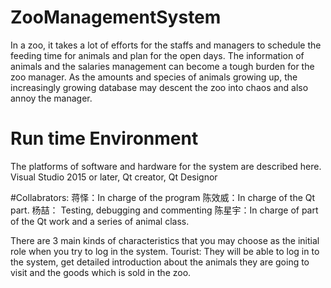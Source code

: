 # ZooManagementSystem

In a zoo, it takes a lot of efforts for the staffs and managers to schedule the feeding time for animals and plan for the open days. The information of animals and the salaries management can become a tough burden for the zoo manager. As the amounts and species of animals growing up, the increasingly growing database may descent the zoo into chaos and also annoy the manager.

# Run time Environment
The platforms of software and hardware for the system are described here.
Visual Studio 2015 or later, Qt creator, Qt Designor

#Collabrators:
蒋怿：In charge of the program 
陈效威：In charge of the Qt part.
杨喆： Testing, debugging and commenting
陈星宇：In charge of  part of the Qt work and a series of animal class.

There are 3 main kinds of characteristics that you may choose as the initial role when you try to log in the system.
	Tourist: 
  They will be able to log in to the system, get detailed introduction about the animals they are going to visit and the goods which is sold in the zoo. 
 
